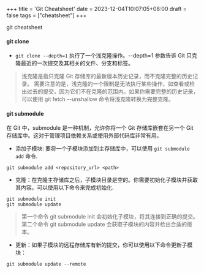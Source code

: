 +++
title = 'Git Cheatsheet'
date = 2023-12-04T10:07:05+08:00
draft = false
tags = ["cheatsheet"]
+++

git cheatsheet
<!--more-->

#### git clone
* ``git clone --depth=1`` 执行了一个浅克隆操作。--depth=1 参数告诉 Git 只克隆最近的一次提交及其相关的文件、分支和标签。
>浅克隆是指只克隆 Git 存储库的最新版本历史记录，而不克隆完整的历史记录。
>需要注意的是，浅克隆的一个限制是无法执行某些操作，如查看或检出过去的提交，因为它们不在克隆的范围内。如果你需要完整的历史记录，可以使用 git fetch --unshallow 命令将浅克隆转换为完整克隆。

#### git submodule
在 Git 中，submodule 是一种机制，允许你将一个 Git 存储库嵌套在另一个 Git 存储库中。这对于管理项目依赖关系或使用外部代码库非常有用。
* 添加子模块: 要将一个子模块添加到主存储库中，可以使用 ``git submodule add`` 命令.
```s要将一个子模块添加到主存储库中，可以使用 git submodule add 命令：hel
git submodule add <repository_url> <path>
`````````
* 克隆：在克隆主存储库之后，子模块目录是空的。你需要初始化子模块并获取其内容。可以使用以下命令来完成初始化.
``````shell
git submodule init
git submodule update
``````
> 第一个命令 git submodule init 会初始化子模块，将其连接到正确的提交。第二个命令 git submodule update 会获取子模块的内容并检出合适的版本。

* 更新：如果子模块的远程存储库有新的提交，你可以使用以下命令更新子模块：
```ssh
git submodule update --remote 
```

